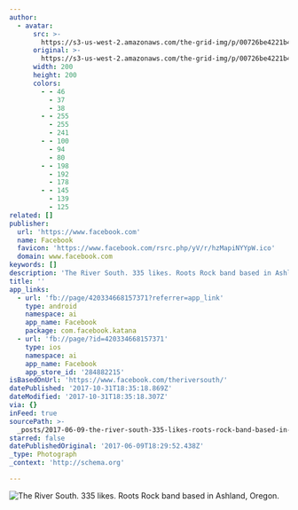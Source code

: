 ```yaml
---
author:
  - avatar:
      src: >-
        https://s3-us-west-2.amazonaws.com/the-grid-img/p/00726be4221b464b8222b3d2210a64d4cd34ba76.jpg
      original: >-
        https://s3-us-west-2.amazonaws.com/the-grid-img/p/00726be4221b464b8222b3d2210a64d4cd34ba76.jpg
      width: 200
      height: 200
      colors:
        - - 46
          - 37
          - 38
        - - 255
          - 255
          - 241
        - - 100
          - 94
          - 80
        - - 198
          - 192
          - 178
        - - 145
          - 139
          - 125
related: []
publisher:
  url: 'https://www.facebook.com'
  name: Facebook
  favicon: 'https://www.facebook.com/rsrc.php/yV/r/hzMapiNYYpW.ico'
  domain: www.facebook.com
keywords: []
description: 'The River South. 335 likes. Roots Rock band based in Ashland, Oregon.'
title: ''
app_links:
  - url: 'fb://page/420334668157371?referrer=app_link'
    type: android
    namespace: ai
    app_name: Facebook
    package: com.facebook.katana
  - url: 'fb://page/?id=420334668157371'
    type: ios
    namespace: ai
    app_name: Facebook
    app_store_id: '284882215'
isBasedOnUrl: 'https://www.facebook.com/theriversouth/'
datePublished: '2017-10-31T18:35:18.869Z'
dateModified: '2017-10-31T18:35:18.307Z'
via: {}
inFeed: true
sourcePath: >-
  _posts/2017-06-09-the-river-south-335-likes-roots-rock-band-based-in-ashland.md
starred: false
datePublishedOriginal: '2017-06-09T18:29:52.438Z'
_type: Photograph
_context: 'http://schema.org'

---
```

![The River South. 335 likes. Roots Rock band based in Ashland, Oregon.](https://scontent.xx.fbcdn.net/v/t1.0-1/c4.0.200.200/p200x200/13423826_504550959735741_3684786951605895791_n.jpg?oh=57a68c0554a3ff963527a1a950f97da6&oe=59D75B94)
